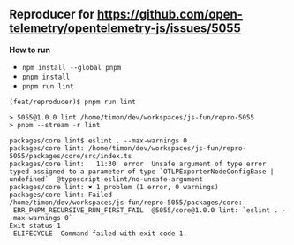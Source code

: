 ## Reproducer for https://github.com/open-telemetry/opentelemetry-js/issues/5055

**How to run**
- `npm install --global pnpm`
- `pnpm install`
- `pnpm run lint`

```shell
(feat/reproducer)$ pnpm run lint

> 5055@1.0.0 lint /home/timon/dev/workspaces/js-fun/repro-5055
> pnpm --stream -r lint

packages/core lint$ eslint . --max-warnings 0
packages/core lint: /home/timon/dev/workspaces/js-fun/repro-5055/packages/core/src/index.ts
packages/core lint:   11:30  error  Unsafe argument of type error typed assigned to a parameter of type `OTLPExporterNodeConfigBase | undefined`  @typescript-eslint/no-unsafe-argument
packages/core lint: ✖ 1 problem (1 error, 0 warnings)
packages/core lint: Failed
/home/timon/dev/workspaces/js-fun/repro-5055/packages/core:
 ERR_PNPM_RECURSIVE_RUN_FIRST_FAIL  @5055/core@1.0.0 lint: `eslint . --max-warnings 0`
Exit status 1
 ELIFECYCLE  Command failed with exit code 1.
```
